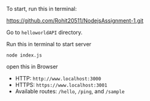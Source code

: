 
To start, run this in terminal: 

https://github.com/Rohit20511/NodejsAssignment-1.git


Go to `helloworldAPI` directory.

Run this in terminal to start server
```
node index.js
```
open this in Browser
* HTTP: `http://www.localhost:3000` 
* HTTPS: `https://www.localhost:3001` 
* Available routes: `/hello`, `/ping`, and `/sample`


